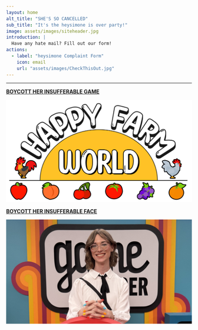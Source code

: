 ```yaml
---
layout: home
alt_title: "SHE'S SO CANCELLED"
sub_title: "It's the heysimone is over party!"
image: assets/images/siteheader.jpg
introduction: |
  Have any hate mail? Fill out our form!
actions:
  - label: "heysimone Complaint Form"
    icon: email
    url: "assets/images/CheckThisOut.jpg"
---
```

* * *
  
[**BOYCOTT HER INSUFFERABLE GAME**](/HappyFarmWorld/)

[![HappyFarmWorld](assets/images/HFWBanner.png)](/HappyFarmWorld/)

[**BOYCOTT HER INSUFFERABLE FACE**](/About/)

[![About](assets/images/IMG_5373.jpg)](/About/)